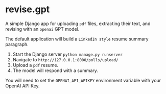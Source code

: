 # revise.gpt
A simple Django app for uploading `pdf` files, extracting their text, and revising with an `openai` GPT model.

The default application will build a `LinkedIn style` resume summary paragraph.
1. Start the Django server `python manage.py runserver`
2. Navigate to `http://127.0.0.1:8000/polls/upload/`
3. Upload a `pdf` resume.
4. The model will respond with a summary.

You will need to set the `OPENAI_API_APIKEY` environment variable with your OpenAI API Key.